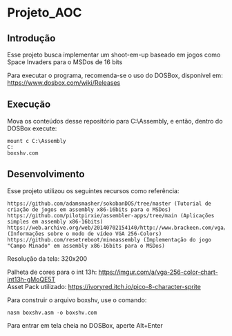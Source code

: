# Projeto_AOC

## Introdução
Esse projeto busca implementar um shoot-em-up baseado em jogos como Space Invaders para o MSDos de 16 bits <br /> 

Para executar o programa, recomenda-se o uso do DOSBox, disponível em: https://www.dosbox.com/wiki/Releases

## Execução 
Mova os conteúdos desse repositório para C:\Assembly, e então, dentro do DOSBox execute: <br /> 
```
mount c C:\Assembly 
C: 
boxshv.com 
```

## Desenvolvimento
Esse projeto utilizou os seguintes recursos como referência: <br /> 
```
https://github.com/adamsmasher/sokobanDOS/tree/master (Tutorial de criação de jogos em assembly x86-16bits para o MSDos) 
https://github.com/pilotpirxie/assembler-apps/tree/main (Aplicações simples em assembly x86-16bits)
https://web.archive.org/web/20140702154140/http://www.brackeen.com/vga/index.html (Informações sobre o modo de vídeo VGA 256-Colors)
https://github.com/resetreboot/mineassembly (Implementação do jogo "Campo Minado" em assembly x86-16bits para o MSDos) 
```

Resolução da tela: 320x200 <br /> 

Palheta de cores para o int 13h: https://imgur.com/a/vga-256-color-chart-int13h-gMoQE5T <br /> 
Asset Pack utilizado: https://ivoryred.itch.io/pico-8-character-sprite <br /> 


Para construir o arquivo boxshv, use o comando: <br /> 
```
nasm boxshv.asm -o boxshv.com
```

Para entrar em tela cheia no DOSBox, aperte Alt+Enter